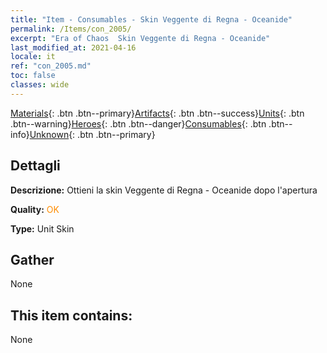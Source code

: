 ```yaml
---
title: "Item - Consumables - Skin Veggente di Regna - Oceanide"
permalink: /Items/con_2005/
excerpt: "Era of Chaos  Skin Veggente di Regna - Oceanide"
last_modified_at: 2021-04-16
locale: it
ref: "con_2005.md"
toc: false
classes: wide
---
```

 [Materials](/it/Items/){: .btn .btn--primary}[Artifacts](/it/Items/Artifacts/){: .btn .btn--success}[Units](/it/Items/Units/){: .btn .btn--warning}[Heroes](/it/Items/Heroes/){: .btn .btn--danger}[Consumables](/it/Items/Consumables/){: .btn .btn--info}[Unknown](/it/Items/Unknown/){: .btn .btn--primary}

## Dettagli
 **Descrizione:** Ottieni la skin Veggente di Regna - Oceanide dopo l'apertura

 **Quality:** <span style="color: #FF8C00">OK</span>

 **Type:** Unit Skin

## Gather

  None

## This item contains:

  None

